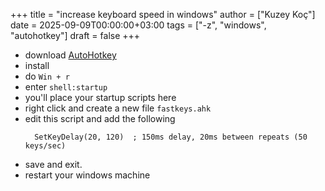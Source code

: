 +++
title = "increase keyboard speed in windows"
author = ["Kuzey Koç"]
date = 2025-09-09T00:00:00+03:00
tags = ["-z", "windows", "autohotkey"]
draft = false
+++

-   download [AutoHotkey](https://www.autohotkey.com/)
-   install
-   do `Win + r`
-   enter `shell:startup`
-   you'll place your startup scripts here
-   right click and create a new file `fastkeys.ahk`
-   edit this script and add the following
    ```ahk
      SetKeyDelay(20, 120)  ; 150ms delay, 20ms between repeats (50 keys/sec)
    ```
-   save and exit.
-   restart your windows machine
